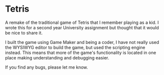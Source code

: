 # Tetris

A remake of the traditional game of Tetris that I remember playing as a kid.  I wrote this for a second year University assignment
but thought that it would be nice to share it.

I built the game using Game Maker and being a coder, I have not really used the WYSIWYG editor to build the game, but used the 
scripting engine instead.  This means that more of the game's functionality is located in one place making understanding and 
debugging easier.

If you find any bugs, please let me know.
